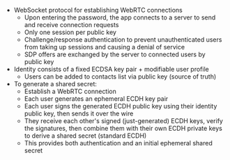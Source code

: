 - WebSocket protocol for establishing WebRTC connections
    - Upon entering the password, the app connects to a server to send and receive connection requests
    - Only one session per public key
    - Challenge/response authentication to prevent unauthenticated users from taking up sessions and causing a denial of service
    - SDP offers are exchanged by the server to connected users by public key
- Identity consists of a fixed ECDSA key pair + modifiable user profile
    - Users can be added to contacts list via public key (source of truth)
- To generate a shared secret:
    - Establish a WebRTC connection
    - Each user generates an ephemeral ECDH key pair
    - Each user signs the generated ECDH public key using their identity public key, then sends it over the wire
    - They receive each other's signed (just-generated) ECDH keys, verify the signatures, then combine them with their own ECDH private keys to derive a shared secret (standard ECDH)
    - This provides both authentication and an initial ephemeral shared secret